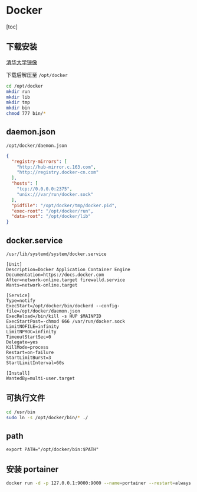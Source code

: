 # Docker

[toc]

## 下载安装

[清华大学镜像](https://mirrors.tuna.tsinghua.edu.cn/docker-ce/linux/static/stable/x86_64/)

下载后解压至 `/opt/docker`

```bash
cd /opt/docker
mkdir run
mkdir lib
mkdir tmp
mkdir bin
chmod 777 bin/*
```

## daemon.json

`/opt/docker/daemon.json`

```json
{
  "registry-mirrors": [
    "http://hub-mirror.c.163.com",
    "http://registry.docker-cn.com"
  ],
  "hosts": [
    "tcp://0.0.0.0:2375",
    "unix:///var/run/docker.sock"
  ],
  "pidfile": "/opt/docker/tmp/docker.pid",
  "exec-root": "/opt/docker/run",
  "data-root": "/opt/docker/lib"
}
```

## docker.service

`/usr/lib/systemd/system/docker.service`

```text
[Unit]
Description=Docker Application Container Engine
Documentation=https://docs.docker.com
After=network-online.target firewalld.service
Wants=network-online.target

[Service]
Type=notify
ExecStart=/opt/docker/bin/dockerd --config-file=/opt/docker/daemon.json
ExecReload=/bin/kill -s HUP $MAINPID
ExecStartPost=-chmod 666 /var/run/docker.sock
LimitNOFILE=infinity
LimitNPROC=infinity
TimeoutStartSec=0
Delegate=yes
KillMode=process
Restart=on-failure
StartLimitBurst=3
StartLimitInterval=60s

[Install]
WantedBy=multi-user.target
```

## 可执行文件

```bash
cd /usr/bin
sudo ln -s /opt/docker/bin/* ./
```

## path

```text
export PATH="/opt/docker/bin:$PATH"
```

## 安装 portainer

```bash
docker run -d -p 127.0.0.1:9000:9000 --name=portainer --restart=always -v /var/run/docker.sock:/var/run/docker.sock -v portainer_data:/data portainer/portainer-ce
```
